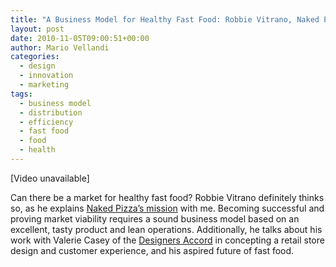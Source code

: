 ```yaml
---
title: "A Business Model for Healthy Fast Food: Robbie Vitrano, Naked Pizza"
layout: post
date: 2010-11-05T09:00:51+00:00
author: Mario Vellandi
categories:
  - design
  - innovation
  - marketing
tags:
  - business model
  - distribution
  - efficiency
  - fast food
  - food
  - health
---
```

[Video unavailable]

Can there be a market for healthy fast food? Robbie Vitrano definitely thinks so, as he explains [Naked Pizza&#8217;s mission](http://www.nakedpizza.biz/) with me. Becoming successful and proving market viability requires a sound business model based on an excellent, tasty product and lean operations. Additionally, he talks about his work with Valerie Casey of the [Designers Accord](http://www.designersaccord.org/) in concepting a retail store design and customer experience, and his aspired future of fast food.
